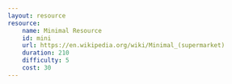 ```yaml
---
layout: resource
resource:
    name: Minimal Resource
    id: mini
    url: https://en.wikipedia.org/wiki/Minimal_(supermarket)
    duration: 210
    difficulty: 5
    cost: 30
---
```

